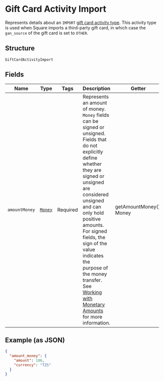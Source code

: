 
# Gift Card Activity Import

Represents details about an `IMPORT` [gift card activity type](../../doc/models/gift-card-activity-type.md).
This activity type is used when Square imports a third-party gift card, in which case the
`gan_source` of the gift card is set to `OTHER`.

## Structure

`GiftCardActivityImport`

## Fields

| Name | Type | Tags | Description | Getter | Setter |
|  --- | --- | --- | --- | --- | --- |
| `amountMoney` | [`Money`](../../doc/models/money.md) | Required | Represents an amount of money. `Money` fields can be signed or unsigned.<br>Fields that do not explicitly define whether they are signed or unsigned are<br>considered unsigned and can only hold positive amounts. For signed fields, the<br>sign of the value indicates the purpose of the money transfer. See<br>[Working with Monetary Amounts](https://developer.squareup.com/docs/build-basics/working-with-monetary-amounts)<br>for more information. | getAmountMoney(): Money | setAmountMoney(Money amountMoney): void |

## Example (as JSON)

```json
{
  "amount_money": {
    "amount": 186,
    "currency": "TZS"
  }
}
```

